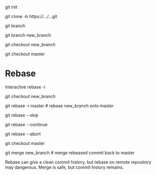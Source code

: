 git init

git clone -b <branch> https://.../...git


git branch

git branch new_branch

git checkout new_branch

git checkout master

# Rebase
Interactive rebase -i

git checkout new_branch

git rebase -i master        # rebase new_branch onto master

git rebase --skip

git rebase --continue

git rebase --abort

git checkout master

git merge new_branch     # merge rebeased commit back to master


Rebase can give a clean commit history, but rebase on remote repository may dangerous.
Merge is safe, but commit history remains.

